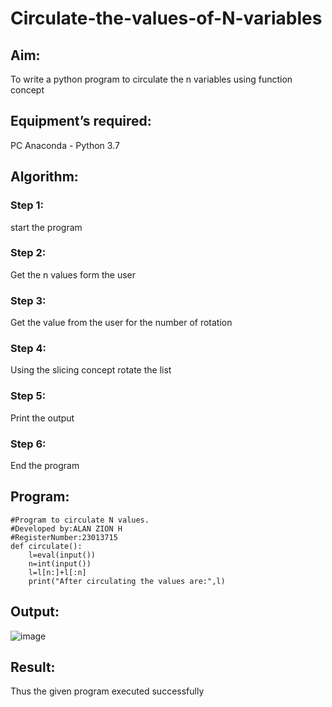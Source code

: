 # Circulate-the-values-of-N-variables
## Aim:
To write a python program to circulate the n variables using function concept
## Equipment’s required:
PC
Anaconda - Python 3.7
## Algorithm: 
### Step 1: 
start the program
### Step 2: 
Get the n values form the user
### Step 3: 
Get the value from the user for the number of rotation
### Step 4: 
Using the slicing concept rotate the list

### Step 5: 
Print the output
### Step 6:
End the program 
## Program:
```
#Program to circulate N values.
#Developed by:ALAN ZION H
#RegisterNumber:23013715
def circulate():
    l=eval(input())
    n=int(input())
    l=l[n:]+l[:n]
    print("After circulating the values are:",l)
```
## Output:
![image](https://github.com/ALANZION/Circulate-the-values-of-N-variables/assets/145743064/278bc743-20d7-49e3-acc4-8d1d80ac906b)


## Result:
Thus the given program executed successfully
